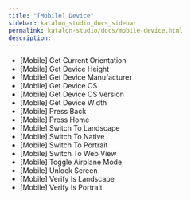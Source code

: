 ```yaml
---
title: "[Mobile] Device" 
sidebar: katalon_studio_docs_sidebar
permalink: katalon-studio/docs/mobile-device.html 
description: 
---
```

*   \[Mobile\] Get Current Orientation
*   \[Mobile\] Get Device Height
*   \[Mobile\] Get Device Manufacturer
*   \[Mobile\] Get Device OS
*   \[Mobile\] Get Device OS Version
*   \[Mobile\] Get Device Width
*   \[Mobile\] Press Back
*   \[Mobile\] Press Home
*   \[Mobile\] Switch To Landscape
*   \[Mobile\] Switch To Native
*   \[Mobile\] Switch To Portrait
*   \[Mobile\] Switch To Web View
*   \[Mobile\] Toggle Airplane Mode
*   \[Mobile\] Unlock Screen
*   \[Mobile\] Verify Is Landscape
*   \[Mobile\] Verify Is Portrait